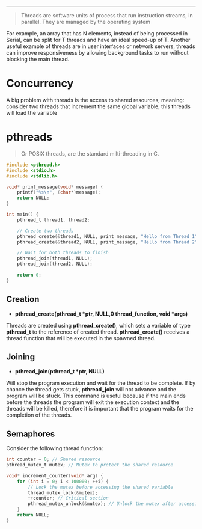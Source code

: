 ***
> Threads are software units of process that run instruction streams, in parallel. They are managed by the operating system

For example, an array that has N elements, instead of being processed in Serial, can be split for T threads and have an ideal speed-up of T.
Another useful example of threads are in user interfaces or network servers, threads can improve responsiveness by allowing background tasks to run without blocking the main thread.

# Concurrency

A big problem with threads is the access to shared resources, meaning: consider two threads that increment the same global variable, this threads will load the variable  

# pthreads

>Or POSIX threads, are the standard milti-threading in C.
```C
#include <pthread.h>
#include <stdio.h>
#include <stdlib.h>

void* print_message(void* message) {
    printf("%s\n", (char*)message);
    return NULL;
}

int main() {
    pthread_t thread1, thread2;

    // Create two threads
    pthread_create(&thread1, NULL, print_message, "Hello from Thread 1");
    pthread_create(&thread2, NULL, print_message, "Hello from Thread 2");

    // Wait for both threads to finish
    pthread_join(thread1, NULL);
    pthread_join(thread2, NULL);

    return 0;
}
```

## Creation
- **pthread_create(pthread_t \*ptr, NULL,0 thread_function, void \*args)**

Threads are created using **pthread_create()**, which sets a variable of type **pthread_t**  to the reference of created thread. **pthread_create()** receives a thread function that will be executed in the spawned thread.
## Joining
- **pthread_join(pthread_t \*ptr, NULL)**

Will stop the program execution and wait for the thread to be complete. If by chance the thread gets stuck, **pthread_join** will not advance and the program will be stuck.
This command is useful because if the main ends before the threads the program will exit the execution context and the threads will be killed, therefore it is important that the program waits for the completion of the threads.

## Semaphores

Consider the following thread function:
```C
int counter = 0; // Shared resource 
pthread_mutex_t mutex; // Mutex to protect the shared resource

void* increment_counter(void* arg) { 
	for (int i = 0; i < 100000; ++i) { 
		// Lock the mutex before accessing the shared variable
		thread_mutex_lock(&mutex); 
		++counter; // Critical section 
		pthread_mutex_unlock(&mutex); // Unlock the mutex after accessing 
	} 
	return NULL; 
}
```

